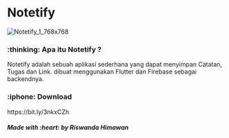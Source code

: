 # Notetify
![Notetify_1_768x768](https://user-images.githubusercontent.com/35683696/95124037-10da9900-077d-11eb-9e41-d7d9ca8fb954.png)

<h3> :thinking: Apa itu Notetify ? </h3>

<p> Notetify adalah sebuah aplikasi sederhana yang dapat menyimpan Catatan, Tugas dan Link. 
dibuat menggunakan Flutter dan Firebase sebagai backendnya.</p>
  
<h3> :iphone: Download </h3>
<p> https://bit.ly/3nkxCZh</p>

<h5> Made with :heart: by Riswanda Himawan </h3>

